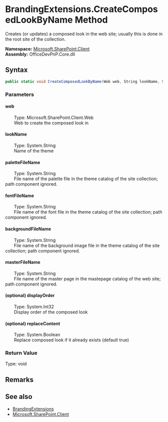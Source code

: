 # BrandingExtensions.CreateComposedLookByName Method  
 Creates (or updates) a composed look in the web site; usually this is done in the root site of the collection.   

**Namespace:** [Microsoft.SharePoint.Client](Microsoft.SharePoint.Client.md)  
**Assembly:** OfficeDevPnP.Core.dll  
## Syntax
```C#
public static void CreateComposedLookByName(Web web, String lookName, String paletteFileName, String fontFileName, String backgroundFileName, String masterFileName, Int32 displayOrder, Boolean replaceContent)
```
### Parameters
#### web  
&emsp;&emsp;Type: Microsoft.SharePoint.Client.Web  
&emsp;&emsp;Web to create the composed look in  

  

#### lookName  
&emsp;&emsp;Type: System.String  
&emsp;&emsp;Name of the theme  

  

#### paletteFileName  
&emsp;&emsp;Type: System.String  
&emsp;&emsp;File name of the palette file in the theme catalog of the site collection; path component ignored.  

  

#### fontFileName  
&emsp;&emsp;Type: System.String  
&emsp;&emsp;File name of the font file in the theme catalog of the site collection; path component ignored.  

  

#### backgroundFileName  
&emsp;&emsp;Type: System.String  
&emsp;&emsp;File name of the background image file in the theme catalog of the site collection; path component ignored.  

  

#### masterFileName  
&emsp;&emsp;Type: System.String  
&emsp;&emsp;File name of the master page in the mastepage catalog of the web site; path component ignored.  

  

#### (optional) displayOrder  
&emsp;&emsp;Type: System.Int32  
&emsp;&emsp;Display order of the composed look  

  

#### (optional) replaceContent  
&emsp;&emsp;Type: System.Boolean  
&emsp;&emsp;Replace composed look if it already exists (default true)  

  

### Return Value
Type: void  

## Remarks
  
## See also
- [BrandingExtensions](Microsoft.SharePoint.Client.BrandingExtensions.md) 
- [Microsoft.SharePoint.Client](Microsoft.SharePoint.Client.md) 
